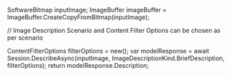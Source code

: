 SoftwareBitmap inputImage;
ImageBuffer imageBuffer = ImageBuffer.CreateCopyFromBitmap(inputImage);

// Image Description Scenario and Content Filter Options can be chosen as per scenario

ContentFilterOptions filterOptions = new();
var modelResponse = await Session.DescribeAsync(inputImage, ImageDescriptionKind.BriefDescription, filterOptions);
return modelResponse.Description;
